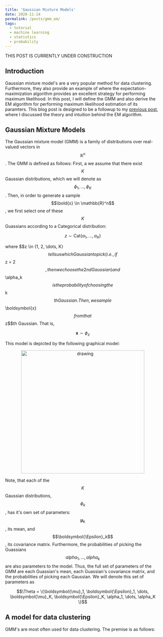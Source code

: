 ```yaml
---
title: 'Gaussian Mixture Models'
date: 2020-11-24
permalink: /posts/gmm_em/
tags:
  - tutorial
  - machine learning
  - statistics
  - probability
---
```


THIS POST IS CURRENTLY UNDER CONSTRUCTION

Introduction
--------------

Gaussian mixture model's are a very popular method for data clustering. Furthermore, they also provide an example of where the expectation-maximization algorithm provides an excellent strategy for performing maximum likelihood.  In this post, I will define the GMM and also derive the EM algorithm for performing maximum likelihood estimation of its paramters. This blog post is designed to be a followup to my [previous post](), where I discussed the theory and intuition behind the EM algorithm. 

Gaussian Mixture Models
--------------

The Gaussian mixture model (GMM) is a family of distributions over real-valued vectors in $$\mathbb{R}^n$$. The GMM is defined as follows: First, a we assume that there exist $$K$$ Gaussian distributions, which we will denote as $$\phi_1, \dots, \phi_K$$.  Then, in order to generate a sample $$\bold{x} \in \mathbb{R}^n$$, we first select one of these $$K$$ Guassians according to a Categorical distribution:

$$z \sim \text{Cat}(\alpha_1, \dots, \alpha_K)$$

where $$z \in \{1, 2, \dots, K}$$ tells us which Gaussian to pick (i.e., if $$z = 2$$, then we choose the 2nd Gaussian) and $$\alpha_k$$ is the probability of choosing the $$k$$th Gaussian. Then, we sample $$\boldsymbol{x}$$ from that $$z$$th Gaussian.  That is,

$$\boldsymbol{x} \sim \phi_z$$

This model is depicted by the following graphical model:

<center><img src="https://raw.githubusercontent.com/mbernste/mbernste.github.io/master/images/GMM_graphical_model.png" alt="drawing" width="400"/></center>

Note, that each of the $$K$$ Gaussian distributions, $$\phi_k$$, has it's own set of parameters: $$\boldsymbol{\mu}_k$$, its mean, and $$\boldsymbol{\Epsilon}_k$$, its covariance matrix.  Furthermore, the probabilities of picking the Guassians $$alpha_1, \dots, alpha_k$$ are also parameters to the model.  Thus, the full set of parameters of the GMM are each Guassian's mean, each Guassian's covariance matrix, and the probabilities of picking each Gaussian. We will denote this set of parameters as

$$\Theta = \{\boldsymbol{\mu}_1, \boldsymbol{\Epsilon}_1, \dots, \boldsymbol{\mu}_K, \boldsymbol{\Epsilon}_K, \alpha_1, \dots, \alpha_K \}$$



A model for data clustering
--------------

GMM's are most often used for data clustering.  The premise is as follows: 

